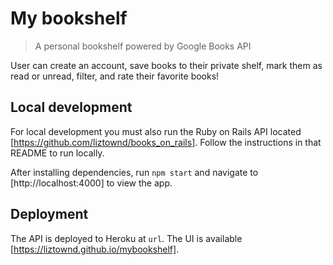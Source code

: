 # My bookshelf
 > A personal bookshelf powered by Google Books API
 
User can create an account, save books to their private shelf, mark them as read or unread, filter, and rate their favorite books!

## Local development

For  local development you must also run the Ruby on Rails API located [https://github.com/liztownd/books_on_rails]. Follow the instructions in that README to run locally.

After installing dependencies, run `npm start` and navigate to [http://localhost:4000] to view the app. 

## Deployment

The API is deployed to Heroku at `url`. The UI is available [https://liztownd.github.io/mybookshelf].